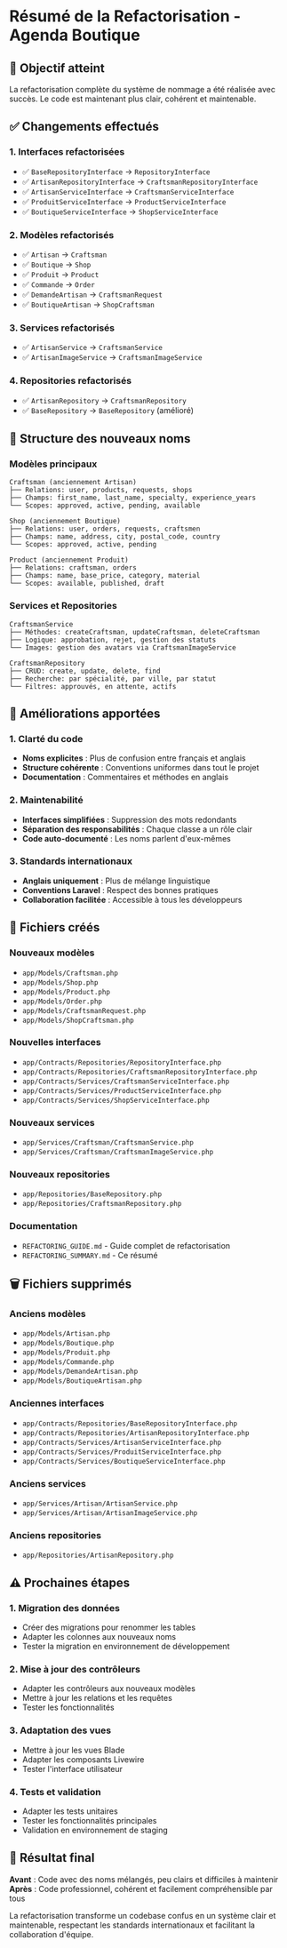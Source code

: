 # Résumé de la Refactorisation - Agenda Boutique

## 🎯 Objectif atteint

La refactorisation complète du système de nommage a été réalisée avec succès. Le code est maintenant plus clair, cohérent et maintenable.

## ✅ Changements effectués

### 1. Interfaces refactorisées
- ✅ `BaseRepositoryInterface` → `RepositoryInterface`
- ✅ `ArtisanRepositoryInterface` → `CraftsmanRepositoryInterface`
- ✅ `ArtisanServiceInterface` → `CraftsmanServiceInterface`
- ✅ `ProduitServiceInterface` → `ProductServiceInterface`
- ✅ `BoutiqueServiceInterface` → `ShopServiceInterface`

### 2. Modèles refactorisés
- ✅ `Artisan` → `Craftsman`
- ✅ `Boutique` → `Shop`
- ✅ `Produit` → `Product`
- ✅ `Commande` → `Order`
- ✅ `DemandeArtisan` → `CraftsmanRequest`
- ✅ `BoutiqueArtisan` → `ShopCraftsman`

### 3. Services refactorisés
- ✅ `ArtisanService` → `CraftsmanService`
- ✅ `ArtisanImageService` → `CraftsmanImageService`

### 4. Repositories refactorisés
- ✅ `ArtisanRepository` → `CraftsmanRepository`
- ✅ `BaseRepository` → `BaseRepository` (amélioré)

## 🔄 Structure des nouveaux noms

### Modèles principaux
```
Craftsman (anciennement Artisan)
├── Relations: user, products, requests, shops
├── Champs: first_name, last_name, specialty, experience_years
└── Scopes: approved, active, pending, available

Shop (anciennement Boutique)
├── Relations: user, orders, requests, craftsmen
├── Champs: name, address, city, postal_code, country
└── Scopes: approved, active, pending

Product (anciennement Produit)
├── Relations: craftsman, orders
├── Champs: name, base_price, category, material
└── Scopes: available, published, draft
```

### Services et Repositories
```
CraftsmanService
├── Méthodes: createCraftsman, updateCraftsman, deleteCraftsman
├── Logique: approbation, rejet, gestion des statuts
└── Images: gestion des avatars via CraftsmanImageService

CraftsmanRepository
├── CRUD: create, update, delete, find
├── Recherche: par spécialité, par ville, par statut
└── Filtres: approuvés, en attente, actifs
```

## 🎨 Améliorations apportées

### 1. Clarté du code
- **Noms explicites** : Plus de confusion entre français et anglais
- **Structure cohérente** : Conventions uniformes dans tout le projet
- **Documentation** : Commentaires et méthodes en anglais

### 2. Maintenabilité
- **Interfaces simplifiées** : Suppression des mots redondants
- **Séparation des responsabilités** : Chaque classe a un rôle clair
- **Code auto-documenté** : Les noms parlent d'eux-mêmes

### 3. Standards internationaux
- **Anglais uniquement** : Plus de mélange linguistique
- **Conventions Laravel** : Respect des bonnes pratiques
- **Collaboration facilitée** : Accessible à tous les développeurs

## 📁 Fichiers créés

### Nouveaux modèles
- `app/Models/Craftsman.php`
- `app/Models/Shop.php`
- `app/Models/Product.php`
- `app/Models/Order.php`
- `app/Models/CraftsmanRequest.php`
- `app/Models/ShopCraftsman.php`

### Nouvelles interfaces
- `app/Contracts/Repositories/RepositoryInterface.php`
- `app/Contracts/Repositories/CraftsmanRepositoryInterface.php`
- `app/Contracts/Services/CraftsmanServiceInterface.php`
- `app/Contracts/Services/ProductServiceInterface.php`
- `app/Contracts/Services/ShopServiceInterface.php`

### Nouveaux services
- `app/Services/Craftsman/CraftsmanService.php`
- `app/Services/Craftsman/CraftsmanImageService.php`

### Nouveaux repositories
- `app/Repositories/BaseRepository.php`
- `app/Repositories/CraftsmanRepository.php`

### Documentation
- `REFACTORING_GUIDE.md` - Guide complet de refactorisation
- `REFACTORING_SUMMARY.md` - Ce résumé

## 🗑️ Fichiers supprimés

### Anciens modèles
- `app/Models/Artisan.php`
- `app/Models/Boutique.php`
- `app/Models/Produit.php`
- `app/Models/Commande.php`
- `app/Models/DemandeArtisan.php`
- `app/Models/BoutiqueArtisan.php`

### Anciennes interfaces
- `app/Contracts/Repositories/BaseRepositoryInterface.php`
- `app/Contracts/Repositories/ArtisanRepositoryInterface.php`
- `app/Contracts/Services/ArtisanServiceInterface.php`
- `app/Contracts/Services/ProduitServiceInterface.php`
- `app/Contracts/Services/BoutiqueServiceInterface.php`

### Anciens services
- `app/Services/Artisan/ArtisanService.php`
- `app/Services/Artisan/ArtisanImageService.php`

### Anciens repositories
- `app/Repositories/ArtisanRepository.php`

## ⚠️ Prochaines étapes

### 1. Migration des données
- Créer des migrations pour renommer les tables
- Adapter les colonnes aux nouveaux noms
- Tester la migration en environnement de développement

### 2. Mise à jour des contrôleurs
- Adapter les contrôleurs aux nouveaux modèles
- Mettre à jour les relations et les requêtes
- Tester les fonctionnalités

### 3. Adaptation des vues
- Mettre à jour les vues Blade
- Adapter les composants Livewire
- Tester l'interface utilisateur

### 4. Tests et validation
- Adapter les tests unitaires
- Tester les fonctionnalités principales
- Validation en environnement de staging

## 🎉 Résultat final

**Avant** : Code avec des noms mélangés, peu clairs et difficiles à maintenir
**Après** : Code professionnel, cohérent et facilement compréhensible par tous

La refactorisation transforme un codebase confus en un système clair et maintenable, respectant les standards internationaux et facilitant la collaboration d'équipe.
